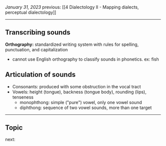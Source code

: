*January 31, 2023*
previous: [[4 Dialectology II - Mapping dialects, perceptual dialectology]]

---

## Transcribing sounds
**Orthography:** standardized writing system with rules for spelling, punctuation, and capitalization
- cannot use English orthography to classify sounds in phonetics. ex: fish

## Articulation of sounds
- Consonants: produced with some obstruction in the vocal tract
- Vowels: height (tongue), backness (tongue body), rounding (lips), tenseness
	- monophthong: simple ("pure") vowel, only one vowel sound
	- diphthong: sequence of two vowel sounds, more than one target


---

## Topic




next: 